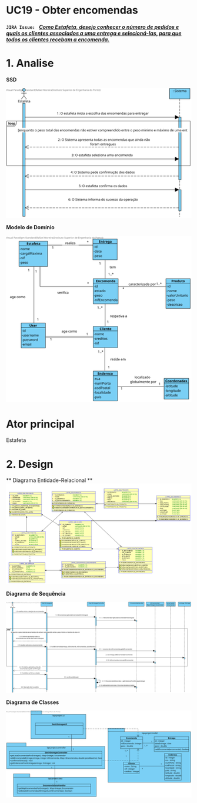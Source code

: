 # **UC19 - Obter encomendas**


#### `JIRA Issue: ` [_Como Estafeta, desejo conhecer o número de pedidos e quais os clientes associados a uma entrega e selecioná-las, para que todos os clientes recebam a encomenda._](https://jira.dei.isep.ipp.pt/browse/LAP3AP5-108)
# **1. Analise**


**SSD**

![UC19_SSD.svg](UC19_SSD.svg)

**Modelo de Domínio**

![UC19_MD.svg](UC19_MD.svg)

# **Ator principal**

Estafeta

# **2. Design**

** Diagrama Entidade-Relacional **
![UC19_MER.png](UC19_MER.png)


**Diagrama de Sequência**

![UC19_SD.svg](UC19_SD.svg)

**Diagrama de Classes** 

![UC19_CD.svg](UC19_CD.svg)